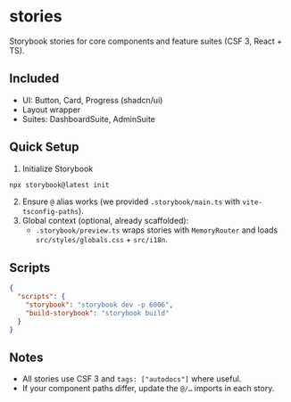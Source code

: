 # stories

Storybook stories for core components and feature suites (CSF 3, React + TS).

## Included
- UI: Button, Card, Progress (shadcn/ui)
- Layout wrapper
- Suites: DashboardSuite, AdminSuite

## Quick Setup
1) Initialize Storybook
```bash
npx storybook@latest init
```
2) Ensure `@` alias works (we provided `.storybook/main.ts` with `vite-tsconfig-paths`).  
3) Global context (optional, already scaffolded):
   - `.storybook/preview.ts` wraps stories with `MemoryRouter` and loads `src/styles/globals.css` + `src/i18n`.

## Scripts
```json
{
  "scripts": {
    "storybook": "storybook dev -p 6006",
    "build-storybook": "storybook build"
  }
}
```

## Notes
- All stories use CSF 3 and `tags: ["autodocs"]` where useful.
- If your component paths differ, update the `@/…` imports in each story.
